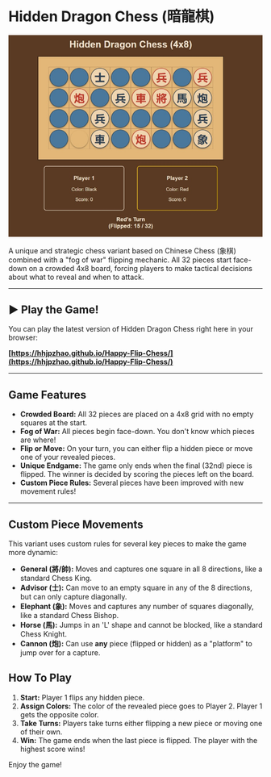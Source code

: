 # Hidden Dragon Chess (暗龍棋)

![Game Screenshot](https://github.com/HHJPZhao/Hidden-Dragon-Chess-/blob/main/Hidden-Dragon-Chess.jpg) 

A unique and strategic chess variant based on Chinese Chess (象棋) combined with a "fog of war" flipping mechanic. All 32 pieces start face-down on a crowded 4x8 board, forcing players to make tactical decisions about what to reveal and when to attack.

---

## ▶️ Play the Game!

You can play the latest version of Hidden Dragon Chess right here in your browser:

**[https://hhjpzhao.github.io/Happy-Flip-Chess/](https://hhjpzhao.github.io/Happy-Flip-Chess/)**


---

## Game Features

* **Crowded Board:** All 32 pieces are placed on a 4x8 grid with no empty squares at the start.
* **Fog of War:** All pieces begin face-down. You don't know which pieces are where!
* **Flip or Move:** On your turn, you can either flip a hidden piece or move one of your revealed pieces.
* **Unique Endgame:** The game only ends when the final (32nd) piece is flipped. The winner is decided by scoring the pieces left on the board.
* **Custom Piece Rules:** Several pieces have been improved with new movement rules!

---

## Custom Piece Movements

This variant uses custom rules for several key pieces to make the game more dynamic:

* **General (將/帥):** Moves and captures one square in all 8 directions, like a standard Chess King.
* **Advisor (士):** Can move to an empty square in any of the 8 directions, but can only capture diagonally.
* **Elephant (象):** Moves and captures any number of squares diagonally, like a standard Chess Bishop.
* **Horse (馬):** Jumps in an 'L' shape and cannot be blocked, like a standard Chess Knight.
* **Cannon (炮):** Can use **any** piece (flipped or hidden) as a "platform" to jump over for a capture.

## How To Play

1.  **Start:** Player 1 flips any hidden piece.
2.  **Assign Colors:** The color of the revealed piece goes to Player 2. Player 1 gets the opposite color.
3.  **Take Turns:** Players take turns either flipping a new piece or moving one of their own.
4.  **Win:** The game ends when the last piece is flipped. The player with the highest score wins!

Enjoy the game!
